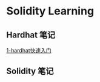 # Solidity Learning

## Hardhat 笔记

[1-hardhat快速入门](./note/hardhat/1-hardhatQuickStart.md)

## Solidity 笔记